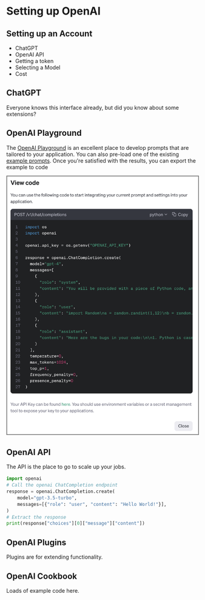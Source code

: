 # Setting up OpenAI


## Setting up an Account

- ChatGPT
- OpenAI API
- Getting a token
- Selecting a Model
- Cost

## ChatGPT

Everyone knows this interface already, but did you know about some extensions?

## OpenAI Playground

The [OpenAI Playground](https://platform.openai.com/playground?mode=chat) is an excellent place to develop prompts that are tailored to your application. You can also pre-load one of the existing [example prompts](https://platform.openai.com/examples). Once you're satisfied with the results, you can export the example to code

<img src="_images/playground-save-to-code.png" alt="Save to Code" style="border: 2px solid  gray;">

## OpenAI API

The API is the place to go to scale up your jobs.

```python
import openai
# Call the openai ChatCompletion endpoint
response = openai.ChatCompletion.create(
    model="gpt-3.5-turbo",
    messages=[{"role": "user", "content": "Hello World!"}],
)
# Extract the response
print(response["choices"][0]["message"]["content"])
```

## OpenAI Plugins

Plugins are for extending functionality.

## OpenAI Cookbook

Loads of example code here.
